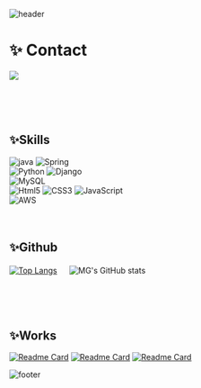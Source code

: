 <!-- https://github.com/anuraghazra/github-readme-stats -->
![header](https://capsule-render.vercel.app/api?type=waving&color=gradient&height=260&text=MG's%20Github&animation=twinkling&fontSize=45&fontAlign=81&fontAlignY=30&desc=To%20Infinity,%20and%20Beyond!&descSize=20&descAlign=83&descAlignY=45)


✨ Contact
===========
<a href="mailto:kimmg0708@gmail.com"><img src="https://img.shields.io/badge/Gmail-d14836?style=flat&logo=Gmail&logoColor=white&link=kang.myoungsuk.0212@gmail.com"/></a>

<br><br><br>

✨Skills
-----------
<!-- https://simpleicons.org/ -->
![java](https://img.shields.io/badge/Java-007396?style=flat&logo=Conda-Forge&logoColor=white)
![Spring](https://img.shields.io/badge/Spring-6DB33F?style=flat&logo=Spring&logoColor=white)
<br>
![Python](https://img.shields.io/badge/Python-3776AB?style=flat&logo=python&logoColor=white)
![Django](https://img.shields.io/badge/Django-092E20?style=flat&logo=Django&logoColor=white)
<br>
![MySQL](https://img.shields.io/badge/MySQL-4479A1?style=flat&logo=MySQL&logoColor=white)
<br>
![Html5](https://img.shields.io/badge/HTML5-E34F26?style=flat&logo=HTML5&logoColor=white)
![CSS3](https://img.shields.io/badge/CSS3-1572B6?style=flat&logo=CSS3&logoColor=white)
![JavaScript](https://img.shields.io/badge/JavaScript-F7DF1E?style=flat&logo=JavaScript&logoColor=white)
<br>
![AWS](https://img.shields.io/badge/aws-333664?style=flat&logo=amazon-aws&logoColor=white)
<br><br><br>

✨Github
-----------
<!-- https://github.com/anuraghazra/github-readme-stats/blob/master/docs/readme_kr.md#%EC%96%B8%EC%96%B4-%EC%82%AC%EC%9A%A9%EB%9F%89-%ED%86%B5%EA%B3%84 -->
<!-- https://github.com/anuraghazra/github-readme-stats -->
[![Top Langs](https://github-readme-stats.vercel.app/api/top-langs/?username=MingyeongKim0708)](https://github.com/MingyeongKim0708/github-readme-stats) 　
![MG's GitHub stats](https://github-readme-stats.vercel.app/api?username=MingyeongKim0708&show_icons=true&theme=vue)

<br><br><br>





✨Works
-----------
[![Readme Card](https://github-readme-stats.vercel.app/api/pin/?username=KKM96&repo=houseProject)](https://github.com/KKM96/houseProject)
[![Readme Card](https://github-readme-stats.vercel.app/api/pin/?username=myoungsuk&repo=DadokDadok)](https://github.com/myoungsuk/DadokDadok)
[![Readme Card](https://github-readme-stats.vercel.app/api/pin/?username=MingyeongKim0708&repo=SsafyRephoto)](https://github.com/MingyeongKim0708/SsafyRephoto)



![footer](https://capsule-render.vercel.app/api?section=footer&type=waving&color=gradient&height=200)


<!-- 메모 -->

<!-- 가운데정렬
<p align="center">
</p>
-->

<!-- 
마크다운 방식 뱃지 정리
![C](https://img.shields.io/badge/C-A8B9CC?style=flate&logo=C&logoColor=white)
![java](https://img.shields.io/badge/Java-007396?style=flat&logo=Conda-Forge&logoColor=white)
![Python](https://img.shields.io/badge/Python-3776AB?style=flat&logo=python&logoColor=white)

![Html5](https://img.shields.io/badge/HTML5-E34F26?style=flat&logo=HTML5&logoColor=white)
![CSS3](https://img.shields.io/badge/CSS3-1572B6?style=flat&logo=CSS3&logoColor=white)
![JavaScript](https://img.shields.io/badge/JavaScript-F7DF1E?style=flat&logo=JavaScript&logoColor=white)
![jQuery](https://img.shields.io/badge/jQuery-0769AD?style=flat&logo=jQuery&logoColor=white)

![Django](https://img.shields.io/badge/Django-092E20?style=flat&logo=Django&logoColor=white)
![Spring](https://img.shields.io/badge/Spring-6DB33F?style=flat&logo=Spring&logoColor=white)
![Bootstrap](https://img.shields.io/badge/Bootstrap-7952B3?style=flat&logo=Bootstrap&logoColor=white)

![Selenium](https://img.shields.io/badge/Selenium-43B02A?style=flat&logo=Selenium&logoColor=white)
![Mybatis](https://img.shields.io/badge/Mybatis-000000?style=flat&logo=Fluentd&logoColor=white)

![Oracle](https://img.shields.io/badge/Oracle%20SQL-F80000?style=flat&logo=Oracle&logoColor=white)
![MySQL](https://img.shields.io/badge/MySQL-4479A1?style=flat&logo=MySQL&logoColor=white)
![MariaDB](https://img.shields.io/badge/MariaDB-003545?style=flat&logo=MariaDB&logoColor=white)
![Linux](https://img.shields.io/badge/Linux-FCC624?style=flat&logo=Linux&logoColor=white)

![TypeScript](https://img.shields.io/badge/-TypeScript-3178C6?style=flat&logo=TypeScript&logoColor=white)
![Serverless](https://img.shields.io/badge/-Serverless-FD5750?style=flat&logo=Serverless&logoColor=white)

다른 모양
![Spring](https://img.shields.io/badge/-Spring-6DB33F?style=for-the-badge&logo=Spring&logoColor=white)
![TypeScript](https://img.shields.io/badge/-TypeScript-3178C6?style=flat-square&logo=TypeScript&logoColor=white)
![Serverless](https://img.shields.io/badge/-Serverless-FD5750?style=flat-square&logo=Serverless&logoColor=magenta)

html 방식
<img src="https://img.shields.io/badge/Java-007396?style=flat&logo=Conda-Forge&logoColor=white" />
-->


<!--
**MingyeongKim0708/MingyeongKim0708** is a ✨ _special_ ✨ repository because its `README.md` (this file) appears on your GitHub profile.

Here are some ideas to get you started:

- 🔭 I’m currently working on ...
- 🌱 I’m currently learning ...
- 👯 I’m looking to collaborate on ...
- 🤔 I’m looking for help with ...
- 💬 Ask me about ...
- 📫 How to reach me: ...
- 😄 Pronouns: ...
- ⚡ Fun fact: ...
-->


